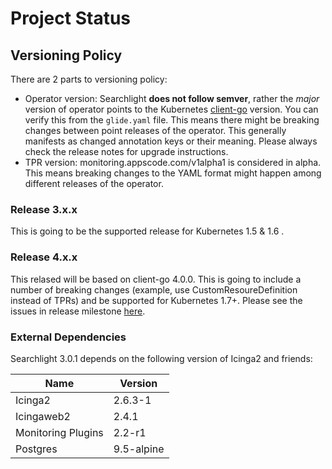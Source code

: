 # Project Status

## Versioning Policy
There are 2 parts to versioning policy:
 - Operator version: Searchlight __does not follow semver__, rather the _major_ version of operator points to the
Kubernetes [client-go](https://github.com/kubernetes/client-go#branches-and-tags) version.
You can verify this from the `glide.yaml` file. This means there might be breaking changes
between point releases of the operator. This generally manifests as changed annotation keys or their meaning.
Please always check the release notes for upgrade instructions.
 - TPR version: monitoring.appscode.com/v1alpha1 is considered in alpha. This means breaking changes to the YAML format
might happen among different releases of the operator.

### Release 3.x.x
This is going to be the supported release for Kubernetes 1.5 & 1.6 .

### Release 4.x.x
This relased will be based on client-go 4.0.0. This is going to include a number of breaking changes (example, use CustomResoureDefinition instead of TPRs) and be supported for Kubernetes 1.7+. Please see the issues in release milestone [here](https://github.com/appscode/searchlight/milestone/3).

### External Dependencies
Searchlight 3.0.1 depends on the following version of Icinga2 and friends:

| Name                   | Version    |
|------------------------|------------|
| Icinga2                | 2.6.3-1    |
| Icingaweb2             | 2.4.1      |
| Monitoring Plugins     | 2.2-r1     |
| Postgres               | 9.5-alpine |
